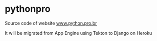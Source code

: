 # pythonpro
Source code of website www.python.pro.br


It will be migrated from App Engine using Tekton to Django on Heroku

